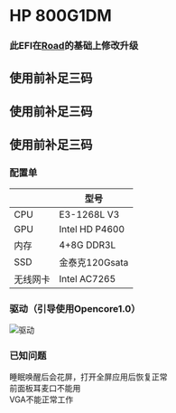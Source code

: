# HP 800G1DM
### 此EFI在[Road](https://github.com/Road-tech/Hackintosh_HP-800G1_I7-4770hq_OC?tab=readme-ov-file)的基础上修改升级

## 使用前补足三码
## 使用前补足三码
## 使用前补足三码

### 配置单

|     | 型号  |
|  ----  | ----  |
| CPU  | E3-1268L V3 |
| GPU  | Intel HD P4600 |
| 内存  | 4+8G DDR3L |
| SSD  | 金泰克120Gsata |
| 无线网卡  | Intel AC7265 |

### 驱动（引导使用Opencore1.0）

![驱动](https://github.com/Orangemiao/Pic/blob/main/48213fa2-d7b7-4a4a-a83d-b1a12c4884ef.png)



### 已知问题
睡眠唤醒后会花屏，打开全屏应用后恢复正常  
前面板耳麦口不能用  
VGA不能正常工作  
